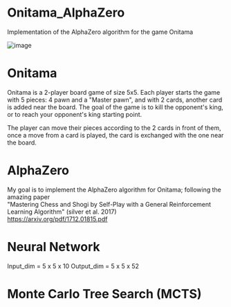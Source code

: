 # Onitama_AlphaZero
Implementation of the AlphaZero algorithm for the game Onitama

![image](https://user-images.githubusercontent.com/62259863/151253760-b5abe21b-3f3d-45de-b0b0-4b97fea8cfbf.png)

# Onitama 
Onitama is a 2-player board game of size 5x5. 
Each player starts the game with 5 pieces: 4 pawn and a "Master pawn", and with 2 cards, another card is added near the board. 
The goal of the game is to kill the opponent's king, or to reach your opponent's king starting point.

The player can move their pieces according to the 2 cards in front of them, once a move from a card is played, the card is exchanged with the one near the board. 

# AlphaZero

My goal is to implement the AlphaZero algorithm for Onitama; following the amazing paper  
"Mastering Chess and Shogi by Self-Play with a General Reinforcement Learning Algorithm" (silver et al. 2017)   
https://arxiv.org/pdf/1712.01815.pdf  


# Neural Network

Input_dim = 5 x 5 x 10
Output_dim = 5 x 5 x 52
# Monte Carlo Tree Search (MCTS)

